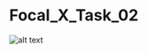 # Focal_X_Task_02

![alt text](https://github.com/FedaaOsman/Focal_X_Task_02/blob/main/images/screencapture.png)
